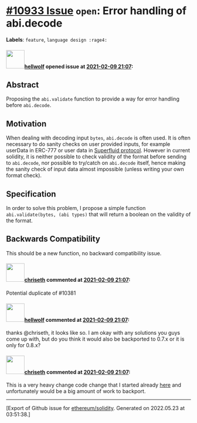 # [\#10933 Issue](https://github.com/ethereum/solidity/issues/10933) `open`: Error handling of abi.decode
**Labels**: `feature`, `language design :rage4:`


#### <img src="https://avatars.githubusercontent.com/u/186660?v=4" width="50">[hellwolf](https://github.com/hellwolf) opened issue at [2021-02-09 21:07](https://github.com/ethereum/solidity/issues/10933):

## Abstract

Proposing the `abi.validate` function to provide a way for error handling before `abi.decode`.

## Motivation

When dealing with decoding input `bytes`, `abi.decode` is often used. It is often necessary to do sanity checks on user provided inputs, for example userData in ERC-777 or user data in [Superfluid protocol](https://github.com/superfluid-finance/protocol-monorepo/). However in current solidity, it is neither possible to check validity of the format before sending to `abi.decode`, nor possible to try/catch on `abi.decode` itself, hence making the sanity check of input data almost impossible (unless writing your own format check).

## Specification

In order to solve this problem, I propose a simple function `abi.validate(bytes, (abi types)` that will return a boolean on the validity of the format.

## Backwards Compatibility

This should be a new function, no backward compatibility issue.

#### <img src="https://avatars.githubusercontent.com/u/9073706?v=4" width="50">[chriseth](https://github.com/chriseth) commented at [2021-02-09 21:07](https://github.com/ethereum/solidity/issues/10933#issuecomment-776322002):

Potential duplicate of #10381

#### <img src="https://avatars.githubusercontent.com/u/186660?v=4" width="50">[hellwolf](https://github.com/hellwolf) commented at [2021-02-09 21:07](https://github.com/ethereum/solidity/issues/10933#issuecomment-776619464):

thanks @chriseth, it looks like so.  I am okay with any solutions you guys come up with, but do you think it would also be backported to 0.7.x or it is only for 0.8.x?

#### <img src="https://avatars.githubusercontent.com/u/9073706?v=4" width="50">[chriseth](https://github.com/chriseth) commented at [2021-02-09 21:07](https://github.com/ethereum/solidity/issues/10933#issuecomment-776637404):

This is a very heavy change code change that I started already [here](https://github.com/ethereum/solidity/pull/10883/commits/7aa7e708f9e889cc0b0529654b0d2ae4bdaa153c#diff-c10bb1823788cdc6974420487177f1a6badb1a26da48fb36f0ad49d37422000d) and unfortunately would be a big amount of work to backport.


-------------------------------------------------------------------------------



[Export of Github issue for [ethereum/solidity](https://github.com/ethereum/solidity). Generated on 2022.05.23 at 03:51:38.]
